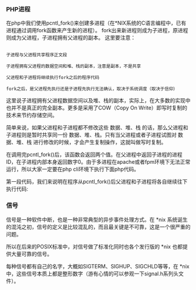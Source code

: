 ### PHP进程

在php中我们使用pcntl_fork()来创建多进程（在*NIX系统的C语言编程中，已有进程通过调用fork函数来产生新的进程）。
fork出来新进程则成为子进程，原进程则成为父进程，子进程拥有父进程的副本。
这里要注意：

```angular2html

子进程与父进程共享程序正文段

子进程拥有父进程的数据空间和堆、栈的副本，注意是副本，不是共享

父进程和子进程将继续执行fork之后的程序代码

fork之后，是父进程先执行还是子进程先执行无法确认，取决于系统调度（取决于信仰）

```

这里说子进程拥有父进程数据空间以及堆、栈的副本，实际上，在大多数的实现中也并不是真正的完全副本。更多是采用了COW（Copy On Write）即写时复制的技术来节约存储空间。

简单来说，如果父进程和子进程都不修改这些 数据、堆、栈 的话，那么父进程和子进程则是暂时共享同一份 数据、堆、栈。只有当父进程或者子进程试图对 数据、堆、栈 进行修改的时候，才会产生复制操作，这就叫做写时复制。

在调用完pcntl_fork()后，该函数会返回两个值。在父进程中返回子进程的进程ID，在子进程内部本身返回数字0。由于多进程在apache或者fpm环境下无法正常运行，所以大家一定要在php cli环境下执行下面php代码。

第一段代码，我们来说明在程序从pcntl_fork()后父进程和子进程将各自继续往下执行代码:


### 信号

信号是一种软件中断，也是一种非常典型的异步事件处理方式。在 *nix 系统诞生的混沌之初，信号的定义是比较混乱的，而且最关键是不可靠，这是一个很严重的问题。

所以在后来的POSIX标准中，对信号做了标准化同时也各个发行版的 *nix 也都提供大量可靠的信号。

每种信号都有自己的名字，大概如SIGTERM、SIGHUP、SIGCHLD等等，在 *nix 中，这些信号本质上都是整形数字（游有心情的可以参观一下signal.h系列头文件）。